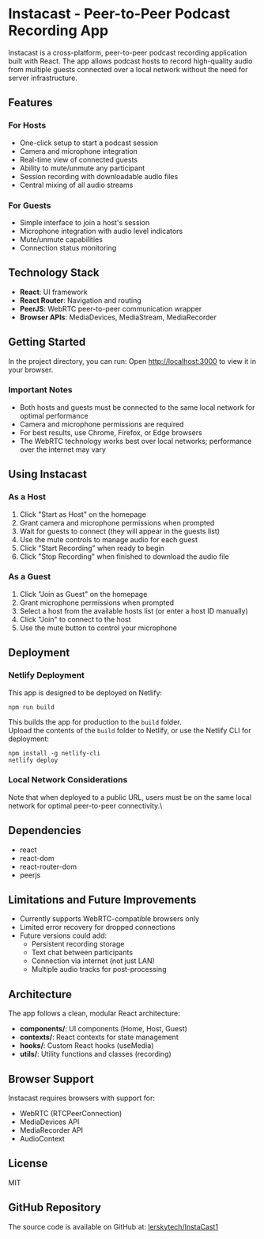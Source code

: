 
# Instacast - Peer-to-Peer Podcast Recording App

Instacast is a cross-platform, peer-to-peer podcast recording application built with React. The app allows podcast hosts to record high-quality audio from multiple guests connected over a local network without the need for server infrastructure.

## Features

### For Hosts
- One-click setup to start a podcast session
- Camera and microphone integration
- Real-time view of connected guests
- Ability to mute/unmute any participant
- Session recording with downloadable audio files
- Central mixing of all audio streams

### For Guests
- Simple interface to join a host's session
- Microphone integration with audio level indicators
- Mute/unmute capabilities
- Connection status monitoring

## Technology Stack

- **React**: UI framework
- **React Router**: Navigation and routing
- **PeerJS**: WebRTC peer-to-peer communication wrapper
- **Browser APIs**: MediaDevices, MediaStream, MediaRecorder

## Getting Started

In the project directory, you can run:
Open [http://localhost:3000](http://localhost:3000) to view it in your browser.

### Important Notes

- Both hosts and guests must be connected to the same local network for optimal performance
- Camera and microphone permissions are required
- For best results, use Chrome, Firefox, or Edge browsers
- The WebRTC technology works best over local networks; performance over the internet may vary
## Using Instacast

### As a Host
1. Click "Start as Host" on the homepage
2. Grant camera and microphone permissions when prompted
3. Wait for guests to connect (they will appear in the guests list)
4. Use the mute controls to manage audio for each guest
5. Click "Start Recording" when ready to begin
6. Click "Stop Recording" when finished to download the audio file

### As a Guest
1. Click "Join as Guest" on the homepage
2. Grant microphone permissions when prompted
3. Select a host from the available hosts list (or enter a host ID manually)
4. Click "Join" to connect to the host
5. Use the mute button to control your microphone
## Deployment

### Netlify Deployment

This app is designed to be deployed on Netlify:

```
npm run build
```

This builds the app for production to the `build` folder.\
Upload the contents of the `build` folder to Netlify, or use the Netlify CLI for deployment:

```
npm install -g netlify-cli
netlify deploy
```

### Local Network Considerations

Note that when deployed to a public URL, users must be on the same local network for optimal peer-to-peer connectivity.\
## Dependencies

- react
- react-dom
- react-router-dom
- peerjs

## Limitations and Future Improvements

- Currently supports WebRTC-compatible browsers only
- Limited error recovery for dropped connections
- Future versions could add:
  - Persistent recording storage
  - Text chat between participants
  - Connection via internet (not just LAN)
  - Multiple audio tracks for post-processing

## Architecture

The app follows a clean, modular React architecture:

- **components/**: UI components (Home, Host, Guest)
- **contexts/**: React contexts for state management
- **hooks/**: Custom React hooks (useMedia)
- **utils/**: Utility functions and classes (recording)

## Browser Support

Instacast requires browsers with support for:
- WebRTC (RTCPeerConnection)
- MediaDevices API
- MediaRecorder API
- AudioContext

## License

MIT

## GitHub Repository

The source code is available on GitHub at: [lerskytech/InstaCast1](https://github.com/lerskytech/InstaCast1)
